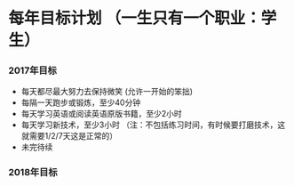 # 每年目标计划 （一生只有一个职业：学生）
### 2017年目标
- 每天都尽最大努力去保持微笑 (允许一开始的笨拙)
- 每隔一天跑步或锻炼，至少40分钟
- 每天学习英语或阅读英语原版书籍，至少2小时
- 每天学习新技术，至少3小时 （注：不包括练习时间，有时候要打磨技术，这就需要1/2/7天这是正常的）
- 未完待续
### 2018年目标
